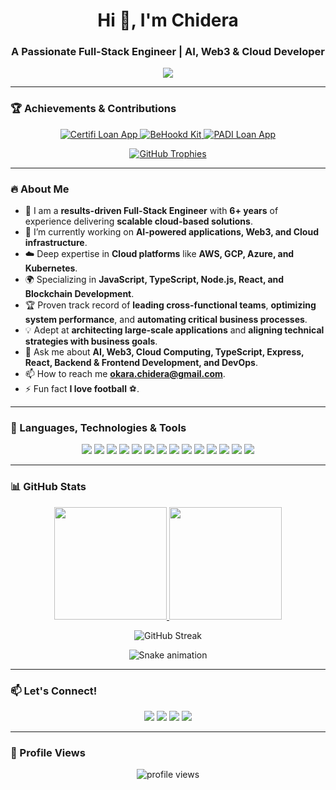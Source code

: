 <h1 align="center">Hi 👋, I'm Chidera</h1>
<h3 align="center">A Passionate Full-Stack Engineer | AI, Web3 & Cloud Developer</h3>

<p align="center">
  <img src="https://readme-typing-svg.herokuapp.com/?lines=Hi+👋,+I'm+Chidera;A+Senior+Software+Engineer;6+Years+Experience;Building+Scalable+Cloud-Based+Solutions;Working+on+AI-Powered+Applications,+Web3,+and+Cloud;Expert+in+Node.js,+TypeScript,+React;AWS,+GCP,+Docker,+Kubernetes;MongoDB,+PostgreSQL,+Redis;Let's+Connect!&font=Fira%20Code&center=true&width=500&height=50">
</p>

---

### 🏆 Achievements & Contributions
<p align="center">
  <a href="https://edu.penaid.co">
    <img src="https://img.shields.io/badge/Certifi%20Loan%20App-%23232F3E.svg?&style=for-the-badge&logo=amazon-aws&logoColor=white" alt="Certifi Loan App" />
  </a>
  <a href="https://kit.be-hookd.com">
    <img src="https://img.shields.io/badge/BeHookd%20Kit-%231DA1F2.svg?&style=for-the-badge&logo=react&logoColor=white" alt="BeHookd Kit" />
  </a>
  <a href="https://padi.penaid.co">
    <img src="https://img.shields.io/badge/PADI%20Loan%20App-%23FF6F00.svg?&style=for-the-badge&logo=node.js&logoColor=white" alt="PADI Loan App" />
  </a>
</p>

<p align="center">
  <a href="https://github.com/ryo-ma/github-profile-trophy">
    <img src="https://github-profile-trophy.vercel.app/?username=okarachidera" alt="GitHub Trophies" />
  </a>
</p>

---

### 🔥 About Me
- 🚀 I am a **results-driven Full-Stack Engineer** with **6+ years** of experience delivering **scalable cloud-based solutions**.
- 🔭 I’m currently working on **AI-powered applications, Web3, and Cloud infrastructure**.
- ☁️ Deep expertise in **Cloud platforms** like **AWS, GCP, Azure, and Kubernetes**.
- 🌍 Specializing in **JavaScript, TypeScript, Node.js, React, and Blockchain Development**.
- 🏆 Proven track record of **leading cross-functional teams**, **optimizing system performance**, and **automating critical business processes**.
- 💡 Adept at **architecting large-scale applications** and **aligning technical strategies with business goals**.
- 💬 Ask me about **AI, Web3, Cloud Computing, TypeScript, Express, React, Backend & Frontend Development, and DevOps**.
- 📫 How to reach me **okara.chidera@gmail.com**.
- ⚡ Fun fact **I love football** ⚽.

---

### 🚀 Languages, Technologies & Tools
<p align="center">
  <img src="https://img.shields.io/badge/TypeScript-007ACC?style=for-the-badge&logo=typescript&logoColor=white" />
  <img src="https://img.shields.io/badge/JavaScript-F7DF1E?style=for-the-badge&logo=javascript&logoColor=black" />
  <img src="https://img.shields.io/badge/Node.js-339933?style=for-the-badge&logo=node-dot-js&logoColor=white" />
  <img src="https://img.shields.io/badge/React-61DAFB?style=for-the-badge&logo=react&logoColor=white" />
  <img src="https://img.shields.io/badge/Next.js-000000?style=for-the-badge&logo=next-dot-js&logoColor=white" />
  <img src="https://img.shields.io/badge/NestJS-E0234E?style=for-the-badge&logo=nestjs&logoColor=white" />
  <img src="https://img.shields.io/badge/Rust-000000?style=for-the-badge&logo=rust&logoColor=white" />
  <img src="https://img.shields.io/badge/Docker-2496ED?style=for-the-badge&logo=docker&logoColor=white" />
  <img src="https://img.shields.io/badge/Kubernetes-326CE5?style=for-the-badge&logo=kubernetes&logoColor=white" />
  <img src="https://img.shields.io/badge/AWS-232F3E?style=for-the-badge&logo=amazon-aws&logoColor=white" />
  <img src="https://img.shields.io/badge/GCP-4285F4?style=for-the-badge&logo=google-cloud&logoColor=white" />
  <img src="https://img.shields.io/badge/Azure-0078D4?style=for-the-badge&logo=microsoft-azure&logoColor=white" />
  <img src="https://img.shields.io/badge/Web3-E79322?style=for-the-badge&logo=ethereum&logoColor=white" />
  <img src="https://img.shields.io/badge/AI-ff6600?style=for-the-badge&logo=openai&logoColor=white" />
</p>

---

### 📊 GitHub Stats
<p align="center">
  <a href="https://github.com/okarachidera">
    <img height="180em" src="https://github-readme-stats-eight-theta.vercel.app/api?username=okarachidera&show_icons=true&theme=algolia&include_all_commits=true&count_private=true"/>
    <img height="180em" src="https://github-readme-stats-eight-theta.vercel.app/api/top-langs/?username=okarachidera&layout=compact&langs_count=8&theme=algolia"/>
  </a>
</p>

<p align="center">
  <img src="https://github-readme-streak-stats.herokuapp.com/?user=okarachidera&theme=algolia" alt="GitHub Streak" />
</p>

<p align="center">
  <img src="https://github.com/okarachidera/okarachidera/blob/output/github-contribution-grid-snake.svg" alt="Snake animation" />
</p>

---

### 📫 Let's Connect!
<p align="center">
  <a href="mailto:okara.chidera@gmail.com"><img src="https://img.shields.io/badge/Email-D14836?style=for-the-badge&logo=gmail&logoColor=white" /></a>
  <a href="https://linkedin.com/in/okara-chidera"><img src="https://img.shields.io/badge/LinkedIn-0077B5?style=for-the-badge&logo=linkedin&logoColor=white" /></a>
  <a href="https://x.com/chideraokara"><img src="https://img.shields.io/badge/Twitter-1DA1F2?style=for-the-badge&logo=twitter&logoColor=white" /></a>
  <a href="https://instagram.com/okarachidera"><img src="https://img.shields.io/badge/Instagram-E4405F?style=for-the-badge&logo=instagram&logoColor=white" /></a>
</p>

---

### 🎯 Profile Views
<p align="center">
  <img src="https://komarev.com/ghpvc/?username=okarachidera&label=Profile%20views&color=blue&style=flat" alt="profile views" />
</p>
